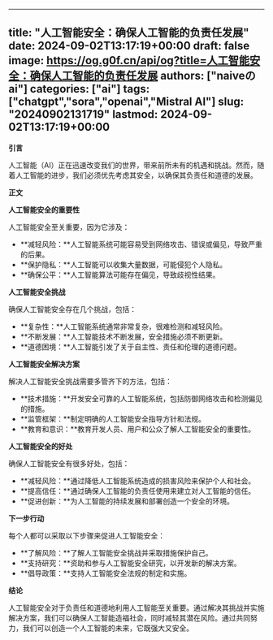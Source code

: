 
---
title: "人工智能安全：确保人工智能的负责任发展"
date: 2024-09-02T13:17:19+00:00
draft: false
image: https://og.g0f.cn/api/og?title=人工智能安全：确保人工智能的负责任发展
authors: ["naiveのai"]
categories: ["ai"]
tags: ["chatgpt","sora","openai","Mistral AI"]
slug: "20240902131719"
lastmod: 2024-09-02T13:17:19+00:00
---
**引言**

人工智能（AI）正在迅速改变我们的世界，带来前所未有的机遇和挑战。然而，随着人工智能的进步，我们必须优先考虑其安全，以确保其负责任和道德的发展。

**正文**

**人工智能安全的重要性**

人工智能安全至关重要，因为它涉及：

* **减轻风险：**人工智能系统可能容易受到网络攻击、错误或偏见，导致严重的后果。
* **保护隐私：**人工智能可以收集大量数据，可能侵犯个人隐私。
* **确保公平：**人工智能算法可能存在偏见，导致歧视性结果。

**人工智能安全挑战**

确保人工智能安全存在几个挑战，包括：

* **复杂性：**人工智能系统通常非常复杂，很难检测和减轻风险。
* **不断发展：**人工智能技术不断发展，安全措施必须不断更新。
* **道德困境：**人工智能引发了关于自主性、责任和伦理的道德问题。

**人工智能安全解决方案**

解决人工智能安全挑战需要多管齐下的方法，包括：

* **技术措施：**开发安全可靠的人工智能系统，包括防御网络攻击和检测偏见的措施。
* **监管框架：**制定明确的人工智能安全指导方针和法规。
* **教育和意识：**教育开发人员、用户和公众了解人工智能安全的重要性。

**人工智能安全的好处**

确保人工智能安全有很多好处，包括：

* **减轻风险：**通过降低人工智能系统造成的损害风险来保护个人和社会。
* **提高信任：**通过确保人工智能的负责任使用来建立对人工智能的信任。
* **促进创新：**为人工智能的持续发展和部署创造一个安全的环境。

**下一步行动**

每个人都可以采取以下步骤来促进人工智能安全：

* **了解风险：**了解人工智能安全挑战并采取措施保护自己。
* **支持研究：**资助和参与人工智能安全研究，以开发新的解决方案。
* **倡导政策：**支持人工智能安全法规的制定和实施。

**结论**

人工智能安全对于负责任和道德地利用人工智能至关重要。通过解决其挑战并实施解决方案，我们可以确保人工智能造福社会，同时减轻其潜在风险。通过共同努力，我们可以创造一个人工智能的未来，它既强大又安全。